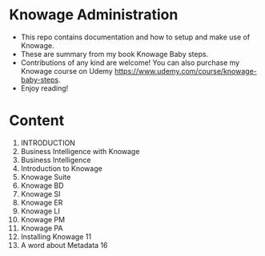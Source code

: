 # Knowage Administration
* This repo contains documentation and how to setup and make use of Knowage.
* These are summary from my book Knowage Baby steps.
* Contributions of any kind are welcome! You can also purchase my Knowage course on Udemy https://www.udemy.com/course/knowage-baby-steps.
* Enjoy reading!

# Content
1. INTRODUCTION	
  1. Business Intelligence with Knowage	
  2. Business Intelligence	
  3. Introduction to Knowage	
  4. Knowage Suite	
  5. Knowage BD	
  6. Knowage SI	
  7. Knowage ER	
  8. Knowage LI	
  9. Knowage PM	
  10. Knowage PA
  11. Installing Knowage	11
  12. A word about Metadata	16
